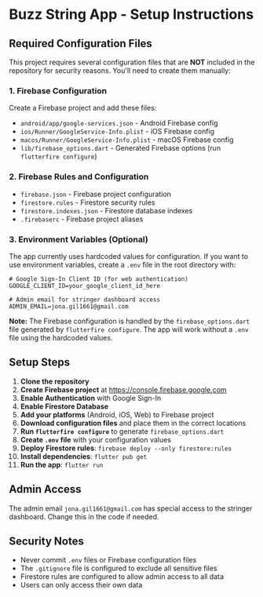 # Buzz String App - Setup Instructions

## Required Configuration Files

This project requires several configuration files that are **NOT** included in the repository for security reasons. You'll need to create them manually:

### 1. Firebase Configuration

Create a Firebase project and add these files:

- `android/app/google-services.json` - Android Firebase config
- `ios/Runner/GoogleService-Info.plist` - iOS Firebase config  
- `macos/Runner/GoogleService-Info.plist` - macOS Firebase config
- `lib/firebase_options.dart` - Generated Firebase options (run `flutterfire configure`)

### 2. Firebase Rules and Configuration

- `firebase.json` - Firebase project configuration
- `firestore.rules` - Firestore security rules
- `firestore.indexes.json` - Firestore database indexes
- `.firebaserc` - Firebase project aliases

### 3. Environment Variables (Optional)

The app currently uses hardcoded values for configuration. If you want to use environment variables, create a `.env` file in the root directory with:

```
# Google Sign-In Client ID (for web authentication)
GOOGLE_CLIENT_ID=your_google_client_id_here

# Admin email for stringer dashboard access
ADMIN_EMAIL=jona.gil1661@gmail.com
```

**Note:** The Firebase configuration is handled by the `firebase_options.dart` file generated by `flutterfire configure`. The app will work without a `.env` file using the hardcoded values.

## Setup Steps

1. **Clone the repository**
2. **Create Firebase project** at https://console.firebase.google.com
3. **Enable Authentication** with Google Sign-In
4. **Enable Firestore Database**
5. **Add your platforms** (Android, iOS, Web) to Firebase project
6. **Download configuration files** and place them in the correct locations
7. **Run `flutterfire configure`** to generate `firebase_options.dart`
8. **Create `.env` file** with your configuration values
9. **Deploy Firestore rules**: `firebase deploy --only firestore:rules`
10. **Install dependencies**: `flutter pub get`
11. **Run the app**: `flutter run`

## Admin Access

The admin email `jona.gil1661@gmail.com` has special access to the stringer dashboard. Change this in the code if needed.

## Security Notes

- Never commit `.env` files or Firebase configuration files
- The `.gitignore` file is configured to exclude all sensitive files
- Firestore rules are configured to allow admin access to all data
- Users can only access their own data
